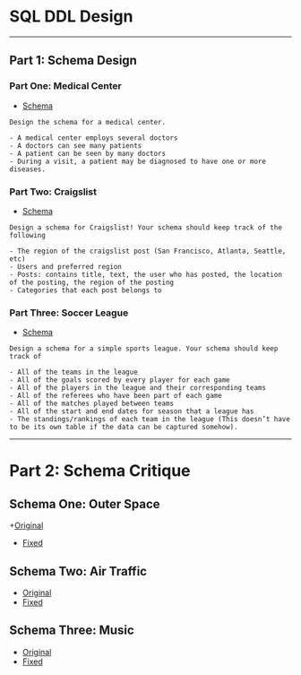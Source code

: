 # SQL DDL Design
---
## Part 1: **Schema Design**

### **Part One: Medical Center**
+ [Schema](medical_center.sql)
```
Design the schema for a medical center.

- A medical center employs several doctors
- A doctors can see many patients
- A patient can be seen by many doctors
- During a visit, a patient may be diagnosed to have one or more diseases.
```
### **Part Two: Craigslist**
+ [Schema](craiglist.sql)
```
Design a schema for Craigslist! Your schema should keep track of the following

- The region of the craigslist post (San Francisco, Atlanta, Seattle, etc)
- Users and preferred region
- Posts: contains title, text, the user who has posted, the location of the posting, the region of the posting
- Categories that each post belongs to
```
### **Part Three: Soccer League**
+ [Schema](soccer_league.sql)
```
Design a schema for a simple sports league. Your schema should keep track of

- All of the teams in the league
- All of the goals scored by every player for each game
- All of the players in the league and their corresponding teams
- All of the referees who have been part of each game
- All of the matches played between teams
- All of the start and end dates for season that a league has
- The standings/rankings of each team in the league (This doesn’t have to be its own table if the data can be captured somehow).
```
---
# Part 2: **Schema Critique**
## Schema One: Outer Space
+[Original](outer_space.sql) 
+ [Fixed](outer_space_fixed.sql) 
## Schema Two: Air Traffic
+ [Original](air_traffic.sql) 
+ [Fixed](air_traffic_fixed.sql)  
## Schema Three: Music 
+ [Original](music.sql) 
+ [Fixed](music_fixed.sql) 
